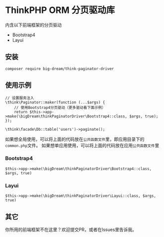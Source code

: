# ThinkPHP ORM 分页驱动库

内含以下前端框架的分页驱动

* Bootstrap4
* Layui

## 安装
```
composer require big-dream/think-paginator-driver
```

## 使用示例
```
// 设置服务注入
\think\Paginator::maker(function (...$args) {
    // 使用Bootstrap4分页驱动（更多驱动看下面示例）
    return $this->app->make(\bigDream\thinkPaginatorDriver\Bootstrap4::class, $args, true);
});

\think\facade\Db::table('users')->paginate();
```

如果想全局使用，可以将上面的代码放在`公共函数文件`里，即应用目录下的`common.php`文件。
如果想单应用使用，可以将上面的代码放在应用`公共函数文件`里

### Bootstrap4
```
$this->app->make(\bigDream\thinkPaginatorDriver\Bootstrap4::class, $args, true)
```

### Layui
```
$this->app->make(\bigDream\thinkPaginatorDriver\Layui::class, $args, true)
```

## 其它
你所用的前端框架不在这里？欢迎提交PR，或者在Issues里告诉我。